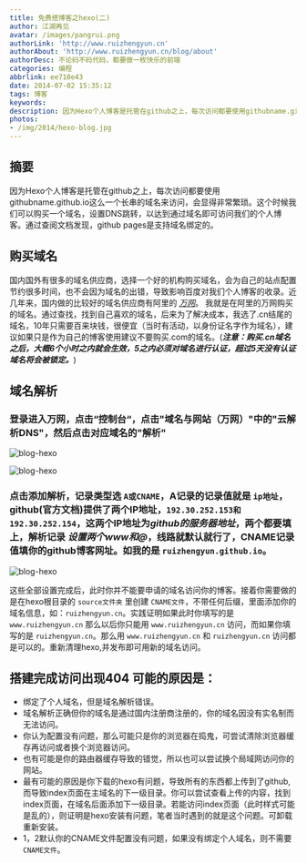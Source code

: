 ```yaml
---
title: 免费搭博客之hexo(二)
author: 江湖再见
avatar: /images/pangrui.png
authorLink: 'http://www.ruizhengyun.cn'
authorAbout: 'http://www.ruizhengyun.cn/blog/about'
authorDesc: 不论码不码代码，都要做一枚快乐的前端
categories: 编程
abbrlink: ee710e43
date: 2014-07-02 15:35:12
tags: 博客
keywords:
description: 因为Hexo个人博客是托管在github之上，每次访问都要使用githubname.github.io这么一个长串的域名来访问，会显得非常繁琐。这个时候我们可以购买一个域名，设置DNS跳转，以达到通过域名即可访问我们的个人博客。通过查阅文档发现，github pages是支持域名绑定的。
photos: 
- /img/2014/hexo-blog.jpg
---
```


## 摘要
因为Hexo个人博客是托管在github之上，每次访问都要使用githubname.github.io这么一个长串的域名来访问，会显得非常繁琐。这个时候我们可以购买一个域名，设置DNS跳转，以达到通过域名即可访问我们的个人博客。通过查阅文档发现，github pages是支持域名绑定的。


## 购买域名
国内国外有很多的域名供应商，选择一个好的机构购买域名，会为自己的站点配置节约很多时间，也不会因为域名的出错，导致影响百度对我们个人博客的收录。近几年来，国内做的比较好的域名供应商有阿里的 *[万网](https://wanwang.aliyun.com/)*。 我就是在阿里的万网购买的域名。通过查找，找到自己喜欢的域名，后来为了解决成本，我选了.cn结尾的域名，10年只需要百来块钱，很便宜（当时有活动，以身份证名字作为域名），建议如果只是作为自己的博客使用建议不要购买.com的域名。(***注意：购买.cn域名之后，大概6个小时之内就会生效，5之内必须对域名进行认证，超过5天没有认证域名将会被锁定。***)

## 域名解析
<!-- more -->
### 登录进入万网，点击“控制台“，点击"域名与网站（万网）"中的"云解析DNS"，然后点击对应域名的"解析"
![blog-hexo](ee710e43/1.png)

![blog-hexo](ee710e43/2.png)

### 点击添加解析，记录类型选 `A或CNAME`，A记录的记录值就是 `ip地址`，github(官方文档)提供了两个IP地址，`192.30.252.153和192.30.252.154`，这两个IP地址为*github的服务器地址*，两个都要填上，解析记录 *设置两个www和@*，线路就默认就行了，CNAME记录值填你的github博客网址。如我的是 `ruizhengyun.github.io`。
![blog-hexo](ee710e43/3.png)

这些全部设置完成后，此时你并不能要申请的域名访问你的博客。接着你需要做的是在hexo根目录的 `source文件夹` 里创建 `CNAME文件`，不带任何后缀，里面添加你的域名信息，如：`ruizhengyun.cn`。实践证明如果此时你填写的是 `www.ruizhengyun.cn` 那么以后你只能用 `www.ruizhengyun.cn` 访问，而如果你填写的是 `ruizhengyun.cn`。那么用 `www.ruizhengyun.cn` 和 `ruizhengyun.cn` 访问都是可以的。重新清理hexo,并发布即可用新的域名访问。


## 搭建完成访问出现404 可能的原因是：
* 绑定了个人域名，但是域名解析错误。
* 域名解析正确但你的域名是通过国内注册商注册的，你的域名因没有实名制而无法访问。
* 你认为配置没有问题，那么可能只是你的浏览器在捣鬼，可尝试清除浏览器缓存再访问或者换个浏览器访问。
* 也有可能是你的路由器缓存导致的错觉，所以也可以尝试换个局域网访问你的网站。
* 最有可能的原因是你下载的hexo有问题，导致所有的东西都上传到了github,而导致index页面在主域名的下一级目录。你可以尝试查看上传的内容，找到index页面，在域名后面添加下一级目录。若能访问index页面（此时样式可能是乱的），则证明是hexo安装有问题，笔者当时遇到的就是这个问题。可卸载重新安装。
* 1，2默认你的CNAME文件配置没有问题，如果没有绑定个人域名，则不需要 `CNAME文件`。
